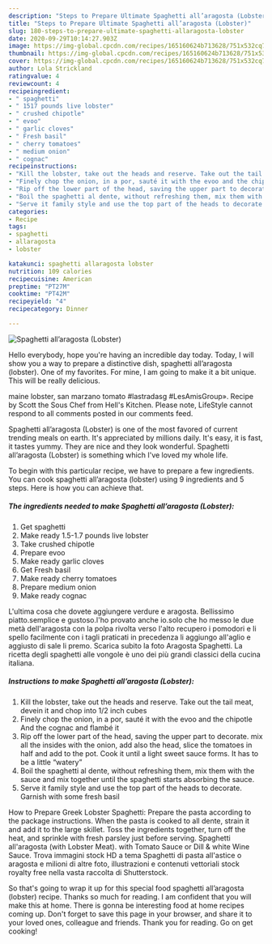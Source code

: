```yaml
---
description: "Steps to Prepare Ultimate Spaghetti all’aragosta (Lobster)"
title: "Steps to Prepare Ultimate Spaghetti all’aragosta (Lobster)"
slug: 180-steps-to-prepare-ultimate-spaghetti-allaragosta-lobster
date: 2020-09-29T10:14:27.903Z
image: https://img-global.cpcdn.com/recipes/165160624b713628/751x532cq70/spaghetti-allaragosta-lobster-recipe-main-photo.jpg
thumbnail: https://img-global.cpcdn.com/recipes/165160624b713628/751x532cq70/spaghetti-allaragosta-lobster-recipe-main-photo.jpg
cover: https://img-global.cpcdn.com/recipes/165160624b713628/751x532cq70/spaghetti-allaragosta-lobster-recipe-main-photo.jpg
author: Lola Strickland
ratingvalue: 4
reviewcount: 4
recipeingredient:
- " spaghetti"
- " 1517 pounds live lobster"
- " crushed chipotle"
- " evoo"
- " garlic cloves"
- " Fresh basil"
- " cherry tomatoes"
- " medium onion"
- " cognac"
recipeinstructions:
- "Kill the lobster, take out the heads and reserve. Take out the tail meat, devein it and chop into 1/2 inch cubes"
- "Finely chop the onion, in a por, sauté it with the evoo and the chipotle And the cognac and flambé it"
- "Rip off the lower part of the head, saving the upper part to decorate. mix all the insides with the onion, add also the head, slice the tomatoes in half and add to the pot. Cook it until a light sweet sauce forms. It has to be a little “watery”"
- "Boil the spaghetti al dente, without refreshing them, mix them with the sauce and mix together until the spaghetti starts absorbing the sauce."
- "Serve it family style and use the top part of the heads to decorate. Garnish with some fresh basil"
categories:
- Recipe
tags:
- spaghetti
- allaragosta
- lobster

katakunci: spaghetti allaragosta lobster 
nutrition: 109 calories
recipecuisine: American
preptime: "PT27M"
cooktime: "PT42M"
recipeyield: "4"
recipecategory: Dinner

---
```



![Spaghetti all’aragosta (Lobster)](https://img-global.cpcdn.com/recipes/165160624b713628/751x532cq70/spaghetti-allaragosta-lobster-recipe-main-photo.jpg)

Hello everybody, hope you're having an incredible day today. Today, I will show you a way to prepare a distinctive dish, spaghetti all’aragosta (lobster). One of my favorites. For mine, I am going to make it a bit unique. This will be really delicious.

maine lobster, san marzano tomato #lastradasg #LesAmisGroup». Recipe by Scott the Sous Chef from Hell&#39;s Kitchen. Please note, LifeStyle cannot respond to all comments posted in our comments feed.

Spaghetti all’aragosta (Lobster) is one of the most favored of current trending meals on earth. It's appreciated by millions daily. It's easy, it is fast, it tastes yummy. They are nice and they look wonderful. Spaghetti all’aragosta (Lobster) is something which I've loved my whole life.


To begin with this particular recipe, we have to prepare a few ingredients. You can cook spaghetti all’aragosta (lobster) using 9 ingredients and 5 steps. Here is how you can achieve that.

<!--inarticleads1-->

##### The ingredients needed to make Spaghetti all’aragosta (Lobster):

1. Get  spaghetti
1. Make ready  1.5-1.7 pounds live lobster
1. Take  crushed chipotle
1. Prepare  evoo
1. Make ready  garlic cloves
1. Get  Fresh basil
1. Make ready  cherry tomatoes
1. Prepare  medium onion
1. Make ready  cognac


L&#39;ultima cosa che dovete aggiungere verdure e aragosta. Bellissimo piatto.semplice e gustoso.l&#39;ho provato anche io.solo che ho messo le due metà dell&#39;aragosta con la polpa rivolta verso l&#39;alto recupero i pomodori e li spello facilmente con i tagli praticati in precedenza li aggiungo all&#39;aglio e aggiusto di sale li premo. Scarica subito la foto Aragosta Spaghetti. La ricetta degli spaghetti alle vongole è uno dei più grandi classici della cucina italiana. 

<!--inarticleads2-->

##### Instructions to make Spaghetti all’aragosta (Lobster):

1. Kill the lobster, take out the heads and reserve. Take out the tail meat, devein it and chop into 1/2 inch cubes
1. Finely chop the onion, in a por, sauté it with the evoo and the chipotle And the cognac and flambé it
1. Rip off the lower part of the head, saving the upper part to decorate. mix all the insides with the onion, add also the head, slice the tomatoes in half and add to the pot. Cook it until a light sweet sauce forms. It has to be a little “watery”
1. Boil the spaghetti al dente, without refreshing them, mix them with the sauce and mix together until the spaghetti starts absorbing the sauce.
1. Serve it family style and use the top part of the heads to decorate. Garnish with some fresh basil


How to Prepare Greek Lobster Spaghetti: Prepare the pasta according to the package instructions. When the pasta is cooked to all dente, strain it and add it to the large skillet. Toss the ingredients together, turn off the heat, and sprinkle with fresh parsley just before serving. Spaghetti all&#39;aragosta (with Lobster Meat). with Tomato Sauce or Dill &amp; white Wine Sauce. Trova immagini stock HD a tema Spaghetti di pasta all&#39;astice o aragosta e milioni di altre foto, illustrazioni e contenuti vettoriali stock royalty free nella vasta raccolta di Shutterstock. 

So that's going to wrap it up for this special food spaghetti all’aragosta (lobster) recipe. Thanks so much for reading. I am confident that you will make this at home. There is gonna be interesting food at home recipes coming up. Don't forget to save this page in your browser, and share it to your loved ones, colleague and friends. Thank you for reading. Go on get cooking!

